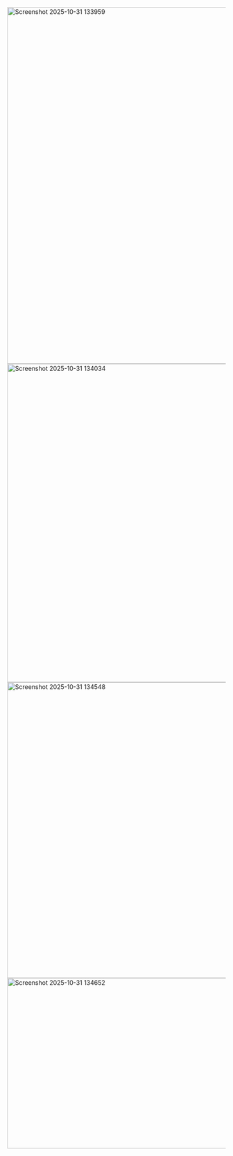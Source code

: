 <img width="1376" height="820" alt="Screenshot 2025-10-31 133959" src="https://github.com/user-attachments/assets/b861402e-14a2-46b1-a6dd-9bb642028f2b" />
<img width="1380" height="732" alt="Screenshot 2025-10-31 134034" src="https://github.com/user-attachments/assets/68cb3d9c-8263-4dfa-b786-59bc56b1a0d3" />
<img width="1394" height="680" alt="Screenshot 2025-10-31 134548" src="https://github.com/user-attachments/assets/f8e97300-8cb4-4ec2-b1b4-93b18bf49c45" />
<img width="1343" height="392" alt="Screenshot 2025-10-31 134652" src="https://github.com/user-attachments/assets/4cf9673e-2636-4648-a08c-a622d9d4cb44" />
